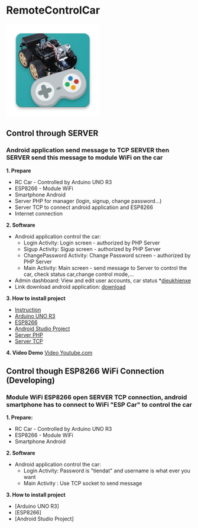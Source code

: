 # RemoteControlCar

<img src="/images/ic_launcher.png" width="50%">

## Control through SERVER
### Android application send message to TCP SERVER then SERVER send this message to module WiFi on the car
**1. Prepare**
- RC Car - Controlled by Arduino UNO R3
- ESP8266 - Module WiFi
- Smartphone Android
- Server PHP for manager (login, signup, change password...)
- Server TCP to connect android application and ESP8266
- Internet connection

**2. Software**
- Android application control the car:
  + Login Activity: Login screen - authorized by PHP Server
  + Sigup Activity: Sigup screen - authorized by PHP Server
  + ChangePassword Activity: Change Password screen - authorized by PHP Server
  + Main Activity: Main screen - send message to Server to control the car, check status car,change control mode,...
- Admin dashboard: View and edit user accounts, car status
	*[dieukhienxe](http://13.58.108.38/dieukhienxe)
- Link download android application: [download](https://github.com/ElipLam/RemoteControlCar/blob/master/CarController.apk)

**3. How to install project**
- [Instruction](https://github.com/ElipLam/RemoteControlCar/tree/master/Source)
- [Arduino UNO R3](https://github.com/ElipLam/RemoteControlCar/tree/master/Source/Arduino/car_arduino)
- [ESP8266](https://github.com/ElipLam/RemoteControlCar/tree/master/Source/Arduino/car_esp)
- [Android Studio Project](https://github.com/ElipLam/RemoteControlCar/tree/master/Source/AndroidStudioProjects)
- [Server PHP](https://github.com/ElipLam/RemoteControlCar/tree/master/Source/PHP_SERVER)
- [Server TCP](https://github.com/ElipLam/RemoteControlCar/tree/master/Source/TCPClientServer)

**4. Video Demo** 
[Video Youtube.com](https://www.youtube.com/watch?v=yZIspidyYyA&t=47s)

## Control though ESP8266 WiFi Connection (Developing)
### Module WiFi ESP8266 open SERVER TCP connection, android smartphone has to connect to WiFi "ESP Car" to control the car
**1. Prepare:**
- RC Car - Controlled by Arduino UNO R3
- ESP8266 - Module WiFi
- Smartphone Android

**2. Software**
- Android application control the car:
  + Login Activity: Password is "tiendat" and username is what ever you want
  + Main Activity : Use TCP socket to send message

**3. How to install project**
- [Arduino UNO R3]
- [ESP8266]
- [Android Studio Project]
